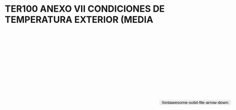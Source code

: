 
# TER100 ANEXO VII CONDICIONES DE TEMPERATURA EXTERIOR (MEDIA

<a href='../TER100 ANEXO VII CONDICIONES DE TEMPERATURA EXTERIOR (MEDIA.pdf' download>
<button class='md-button -primary' 
id='download-btn' style="position: fixed; top: 10%; right: 20px; 
        transform: translateY(-50%); z-index: 1000;  border: none; ">
:fontawesome-solid-file-arrow-down: 
</button>
</a>

<div 
    id='../TER100 ANEXO VII CONDICIONES DE TEMPERATURA EXTERIOR (MEDIA.pdf' 
    data-pdf-url='../TER100 ANEXO VII CONDICIONES DE TEMPERATURA EXTERIOR (MEDIA.pdf'
    style=' width: 100%; height: auto;overflow: auto;'>
</div>

